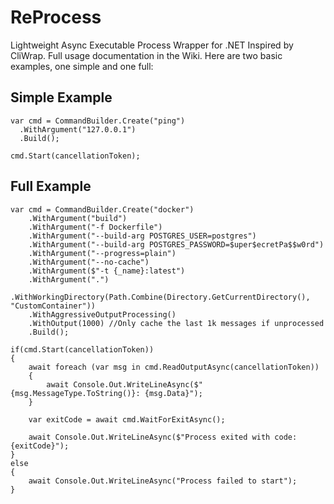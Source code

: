 # ReProcess
Lightweight Async Executable Process Wrapper for .NET Inspired by CliWrap.  Full usage documentation in the Wiki.  Here are two basic examples, one simple and one full:

## Simple Example
```
var cmd = CommandBuilder.Create("ping")
  .WithArgument("127.0.0.1")
  .Build();

cmd.Start(cancellationToken);
```
## Full Example
```
var cmd = CommandBuilder.Create("docker")
    .WithArgument("build")
    .WithArgument("-f Dockerfile")
    .WithArgument("--build-arg POSTGRES_USER=postgres")
    .WithArgument("--build-arg POSTGRES_PASSWORD=$uper$ecretPa$$w0rd")
    .WithArgument("--progress=plain")
    .WithArgument("--no-cache")
    .WithArgument($"-t {_name}:latest")
    .WithArgument(".")
    .WithWorkingDirectory(Path.Combine(Directory.GetCurrentDirectory(), "CustomContainer"))
    .WithAggressiveOutputProcessing()
    .WithOutput(1000) //Only cache the last 1k messages if unprocessed
    .Build();

if(cmd.Start(cancellationToken))
{
    await foreach (var msg in cmd.ReadOutputAsync(cancellationToken))
    {
        await Console.Out.WriteLineAsync($"{msg.MessageType.ToString()}: {msg.Data}");
    }

    var exitCode = await cmd.WaitForExitAsync();

    await Console.Out.WriteLineAsync($"Process exited with code: {exitCode}");
}
else
{
    await Console.Out.WriteLineAsync("Process failed to start");
}
```
